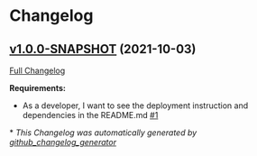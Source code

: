 # Changelog

## [v1.0.0-SNAPSHOT](https://github.com/NASA-PDS/supplementer/tree/v1.0.0-SNAPSHOT) (2021-10-03)

[Full Changelog](https://github.com/NASA-PDS/supplementer/compare/a67fee2f301561bb15f6cb744b9ac0e4ae72b183...v1.0.0-SNAPSHOT)

**Requirements:**

- As a developer, I want to see the deployment instruction and dependencies in the README.md [\#1](https://github.com/NASA-PDS/supplementer/issues/1)



\* *This Changelog was automatically generated by [github_changelog_generator](https://github.com/github-changelog-generator/github-changelog-generator)*
